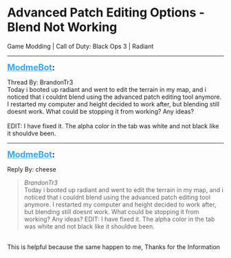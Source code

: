 # Advanced Patch Editing Options - Blend Not Working
Game Modding | Call of Duty: Black Ops 3 | Radiant

---
<strong style="font-size: 1.4em;"><span style="text-decoration: underline;text-decoration-color: #34a7f9;"><span style="color:#34a7f9;">ModmeBot</span></span>:</strong>

<p>Thread By: BrandonTr3<br />Today i booted up radiant and went to edit the terrain in my map, and i noticed that i couldnt blend using the advanced patch editing tool anymore. I restarted my computer and height decided to work after, but blending still doesnt work. What could be stopping it from working? Any ideas?<br /> <br />EDIT: I have fixed it. The alpha color in the tab was white and not black like it shouldve been.</p>

---
<strong style="font-size: 1.4em;"><span style="text-decoration: underline;text-decoration-color: #34a7f9;"><span style="color:#34a7f9;">ModmeBot</span></span>:</strong>

<p>Reply By: cheese<br /><blockquote><em>BrandonTr3</em><br />Today i booted up radiant and went to edit the terrain in my map, and i noticed that i couldnt blend using the advanced patch editing tool anymore. I restarted my computer and height decided to work after, but blending still doesnt work. What could be stopping it from working? Any ideas?   EDIT: I have fixed it. The alpha color in the tab was white and not black like it shouldve been. </blockquote><br /> This is helpful because the same happen to me, Thanks for the Information</p>
